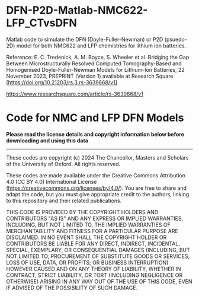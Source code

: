 # DFN-P2D-Matlab-NMC622-LFP_CTvsDFN
Matlab code to simulate the DFN (Doyle-Fuller-Newman) or P2D (psuedo-2D) model for both NMC622 and LFP chemistries for lithium ion batteries. 

Reference: E. C. Tredenick, A. M. Boyce, S. Wheeler et al. Bridging the Gap Between Microstructurally Resolved Computed Tomography-Based and Homogenised
Doyle-Fuller-Newman Models for Lithium-Ion Batteries, 22 November 2023, PREPRINT (Version 1) available at Research Square [https://doi.org/10.21203/rs.3.rs-3639668/v1]

https://www.researchsquare.com/article/rs-3639668/v1

# Code for NMC and LFP DFN Models

**Please read the license details and copyright information below before downloading and using this data**

******************************************************************************************
These codes are copyright (c) 2024 The Chancellor, Masters and Scholars of the University of Oxford. All rights reserved. 

These codes are made available under the Creative Commons Attribution 4.0 (CC BY 4.0) International License (https://creativecommons.org/licenses/by/4.0/). You are free to share and adapt the code, but you must give appropriate credit to the authors, linking to this repository and their related publications.

THIS CODE IS PROVIDED BY THE COPYRIGHT HOLDERS AND CONTRIBUTORS "AS IS"
AND ANY EXPRESS OR IMPLIED WARRANTIES, INCLUDING, BUT NOT LIMITED TO, THE
IMPLIED WARRANTIES OF MERCHANTABILITY AND FITNESS FOR A PARTICULAR PURPOSE ARE
DISCLAIMED. IN NO EVENT SHALL THE COPYRIGHT HOLDER OR CONTRIBUTORS BE LIABLE
FOR ANY DIRECT, INDIRECT, INCIDENTAL, SPECIAL, EXEMPLARY, OR CONSEQUENTIAL
DAMAGES (INCLUDING, BUT NOT LIMITED TO, PROCUREMENT OF SUBSTITUTE GOODS OR
SERVICES; LOSS OF USE, DATA, OR PROFITS; OR BUSINESS INTERRUPTION) HOWEVER
CAUSED AND ON ANY THEORY OF LIABILITY, WHETHER IN CONTRACT, STRICT LIABILITY,
OR TORT (INCLUDING NEGLIGENCE OR OTHERWISE) ARISING IN ANY WAY OUT OF THE USE
OF THIS CODE, EVEN IF ADVISED OF THE POSSIBILITY OF SUCH DAMAGE.

